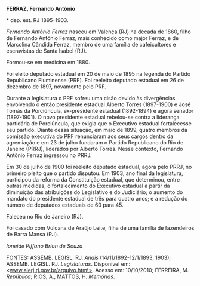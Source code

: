 **FERRAZ, Fernando Antônio**

\* dep. est. RJ 1895-1903.

*Fernando Antônio Ferraz* nasceu em Valença (RJ) na década de 1860,
filho de Fernando Antônio Ferraz, mais conhecido como major Ferraz, e de
Marcolina Cândida Ferraz, membro de uma família de cafeicultores e
escravistas de Santa Isabel (RJ).

Formou-se em medicina em 1880.

Foi eleito deputado estadual em 20 de maio de 1895 na legenda do Partido
Republicano Fluminense (PRF). Foi reeleito deputado estadual em 26 de
dezembro de 1897, novamente pelo PRF.

Durante a legislatura o PRF sofreu uma cisão devido às divergências
envolvendo o então presidente estadual Alberto Torres (1897-1900) e José
Tomás da Porciúncula, ex-presidente estadual (1892-1894) e agora senador
(1897-1901). O novo presidente estadual rebelou-se contra a liderança
partidária de Porciúncula, que exigia que o Executivo estadual
fortalecesse seu partido. Diante dessa situação, em maio de 1899, quatro
membros da comissão executiva do PRF renunciaram aos seus cargos dentro
da agremiação e em 23 de julho fundaram o Partido Republicano do Rio de
Janeiro (PRRJ), liderados por Alberto Torres. Nesse contexto, Fernando
Antônio Ferraz ingressou no PRRJ.

Em 30 de julho de 1900 foi reeleito deputado estadual, agora pelo PRRJ,
no primeiro pleito que o partido disputou. Em 1903, ano final da
legislatura, participou da reforma da Constituição estadual, que
determinou, entre outras medidas, o fortalecimento do Executivo estadual
a partir da diminuição das atribuições do Legislativo e do Judiciário; o
aumento do mandato do presidente estadual de três para quatro anos; e a
redução do número de deputados estaduais de 60 para 45.

Faleceu no Rio de Janeiro (RJ).

Foi casado com Vulcana de Araújo Leite, filha de uma família de
fazendeiros de Barra Mansa (RJ).

*Ioneide Piffano Brion de Souza*

FONTES: ASSEMB. LEGISL. RJ. *Anais* (14/11/1892-12/1/1893, 1903);
ASSEMB. LEGISL. RJ. *Legislaturas*. Disponível em:
\<www.alerj.rj.gov.br/arquivo.htm\>. Acesso em: 10/10/2010; FERREIRA, M.
*República*; RIOS, A., MATTOS, H. *Memórias*.
